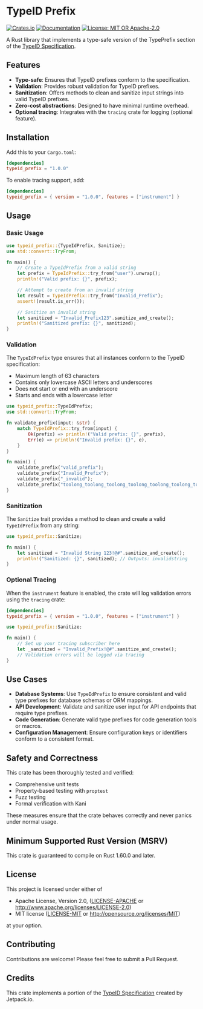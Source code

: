 # TypeID Prefix

[![Crates.io](https://img.shields.io/crates/v/typeid_prefix.svg)](https://crates.io/crates/typeid_prefix)
[![Documentation](https://docs.rs/typeid_prefix/badge.svg)](https://docs.rs/typeid_prefix)
[![License: MIT OR Apache-2.0](https://img.shields.io/badge/License-MIT%20OR%20Apache--2.0-blue.svg)](LICENSE)

A Rust library that implements a type-safe version of the TypePrefix section of the [TypeID Specification](https://github.com/jetpack-io/typeid).

## Features

- **Type-safe**: Ensures that TypeID prefixes conform to the specification.
- **Validation**: Provides robust validation for TypeID prefixes.
- **Sanitization**: Offers methods to clean and sanitize input strings into valid TypeID prefixes.
- **Zero-cost abstractions**: Designed to have minimal runtime overhead.
- **Optional tracing**: Integrates with the `tracing` crate for logging (optional feature).

## Installation

Add this to your `Cargo.toml`:

```toml
[dependencies]
typeid_prefix = "1.0.0"
```

To enable tracing support, add:

```toml
[dependencies]
typeid_prefix = { version = "1.0.0", features = ["instrument"] }
```

## Usage

### Basic Usage

```rust
use typeid_prefix::{TypeIdPrefix, Sanitize};
use std::convert::TryFrom;

fn main() {
    // Create a TypeIdPrefix from a valid string
    let prefix = TypeIdPrefix::try_from("user").unwrap();
    println!("Valid prefix: {}", prefix);

    // Attempt to create from an invalid string
    let result = TypeIdPrefix::try_from("Invalid_Prefix");
    assert!(result.is_err());

    // Sanitize an invalid string
    let sanitized = "Invalid_Prefix123".sanitize_and_create();
    println!("Sanitized prefix: {}", sanitized);
}
```

### Validation

The `TypeIdPrefix` type ensures that all instances conform to the TypeID specification:

- Maximum length of 63 characters
- Contains only lowercase ASCII letters and underscores
- Does not start or end with an underscore
- Starts and ends with a lowercase letter

```rust
use typeid_prefix::TypeIdPrefix;
use std::convert::TryFrom;

fn validate_prefix(input: &str) {
    match TypeIdPrefix::try_from(input) {
        Ok(prefix) => println!("Valid prefix: {}", prefix),
        Err(e) => println!("Invalid prefix: {}", e),
    }
}

fn main() {
    validate_prefix("valid_prefix");
    validate_prefix("Invalid_Prefix");
    validate_prefix("_invalid");
    validate_prefix("toolong_toolong_toolong_toolong_toolong_toolong_toolong_toolong");
}
```

### Sanitization

The `Sanitize` trait provides a method to clean and create a valid `TypeIdPrefix` from any string:

```rust
use typeid_prefix::Sanitize;

fn main() {
    let sanitized = "Invalid String 123!@#".sanitize_and_create();
    println!("Sanitized: {}", sanitized); // Outputs: invalidstring
}
```

### Optional Tracing

When the `instrument` feature is enabled, the crate will log validation errors using the `tracing` crate:

```toml
[dependencies]
typeid_prefix = { version = "1.0.0", features = ["instrument"] }
```

```rust
use typeid_prefix::Sanitize;

fn main() {
    // Set up your tracing subscriber here
    let _sanitized = "Invalid_Prefix!@#".sanitize_and_create();
    // Validation errors will be logged via tracing
}
```

## Use Cases

- **Database Systems**: Use `TypeIdPrefix` to ensure consistent and valid type prefixes for database schemas or ORM mappings.
- **API Development**: Validate and sanitize user input for API endpoints that require type prefixes.
- **Code Generation**: Generate valid type prefixes for code generation tools or macros.
- **Configuration Management**: Ensure configuration keys or identifiers conform to a consistent format.

## Safety and Correctness

This crate has been thoroughly tested and verified:

- Comprehensive unit tests
- Property-based testing with `proptest`
- Fuzz testing
- Formal verification with Kani

These measures ensure that the crate behaves correctly and never panics under normal usage.

## Minimum Supported Rust Version (MSRV)

This crate is guaranteed to compile on Rust 1.60.0 and later.

## License

This project is licensed under either of

* Apache License, Version 2.0, ([LICENSE-APACHE](LICENSE-APACHE) or http://www.apache.org/licenses/LICENSE-2.0)
* MIT license ([LICENSE-MIT](LICENSE-MIT) or http://opensource.org/licenses/MIT)

at your option.

## Contributing

Contributions are welcome! Please feel free to submit a Pull Request.

## Credits

This crate implements a portion of the [TypeID Specification](https://github.com/jetpack-io/typeid) created by Jetpack.io.